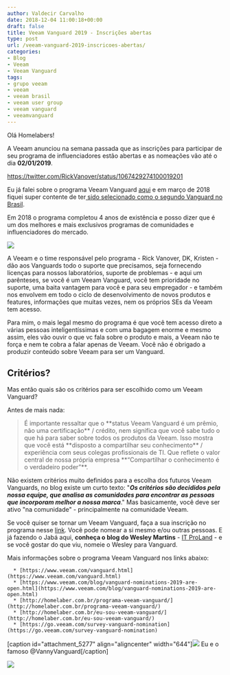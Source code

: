 ```yaml
---
author: Valdecir Carvalho
date: 2018-12-04 11:00:18+00:00
draft: false
title: Veeam Vanguard 2019 - Inscrições abertas
type: post
url: /veeam-vanguard-2019-inscricoes-abertas/
categories:
- Blog
- Veeam
- Veeam Vanguard
tags:
- grupo veeam
- veeam
- veeam brasil
- veeam user group
- veeam vanguard
- veeamvanguard
---
```


Olá Homelabers!

A Veeam anunciou na semana passada que as inscrições para participar de seu programa de influenciadores estão abertas e as nomeações vão até o dia **02/01/2019**.

https://twitter.com/RickVanover/status/1067429274100019201

Eu já falei sobre o programa Veeam Vanguard [aqui](http://homelaber.com.br/programa-veeam-vanguard/) e em março de 2018 fiquei super contente de ter[ sido selecionado como o segundo Vanguard no Brasil](http://homelaber.com.br/eu-sou-veeam-vanguard/).

Em 2018 o programa completou 4 anos de existência e posso dizer que é um dos melhores e mais exclusivos programas de comunidades e influenciadores do mercado.

![](/imagens/2018/12/Vanguard_logo_2017-1-644x159.png)


A Veeam e o time responsável pelo programa - Rick Vanover, DK, Kristen - dão aos Vanguards todo o suporte que precisamos, seja fornecendo licenças para nossos laboratórios, suporte de problemas - e aqui um parênteses, se você é um Veeam Vanguard, você tem prioridade no suporte, uma baita vantagem para você e para seu empregador - e também nos envolvem em todo o ciclo de desenvolvimento de novos produtos e features, informações que muitas vezes, nem os próprios SEs da Veeam tem acesso.

Para mim, o mais legal mesmo do programa é que você tem acesso direto a várias pessoas inteligentíssimas e com uma bagagem enorme e mesmo assim, eles vão ouvir o que vc fala sobre o produto e mais, a Veeam não te força e nem te cobra a falar apenas de Veeam. Você não é obrigado a produzir conteúdo sobre Veeam para ser um Vanguard.



## **Critérios?**



Mas então quais são os critérios para ser escolhido como um Veeam Vanguard?

Antes de mais nada:



<blockquote>É importante ressaltar que o **status Veeam Vanguard é um prêmio, não uma certificação** / crédito, nem significa que você sabe tudo o que há para saber sobre todos os produtos da Veeam. Isso mostra que você está **disposto a compartilhar seu conhecimento** / experiência com seus colegas profissionais de TI. Que reflete o valor central de nossa própria empresa **“Compartilhar o conhecimento é o verdadeiro poder”**.</blockquote>



Não existem critérios muito definidos para a escolha dos futuros Veeam Vanguards, no blog existe um curto texto: "**_Os critérios são decididos pela nossa equipe, que analisa as comunidades para encontrar as pessoas que incorporam melhor a nossa marca_**." Mas basicamente, você deve ser ativo "na comunidade" - principalmente na comunidade Veeam.

Se você quiser se tornar um Veeam Vanguard, faça a sua inscrição no programa nesse [link](https://go.veeam.com/survey-vanguard-nomination). Você pode nomear a si mesmo e/ou outras pessoas. E já fazendo o Jabá aqui, **conheça o blog do Wesley Martins** - [IT ProLand](https://itproland.com.br/category/veeam/) - e se você gostar do que viu, nomeie o Wesley para Vanguard.

Mais informações sobre o programa Veeam Vanguard nos links abaixo:




      * [https://www.veeam.com/vanguard.html](https://www.veeam.com/vanguard.html)
      * [https://www.veeam.com/blog/vanguard-nominations-2019-are-open.html](https://www.veeam.com/blog/vanguard-nominations-2019-are-open.html)
      * [http://homelaber.com.br/programa-veeam-vanguard/](http://homelaber.com.br/programa-veeam-vanguard/)
      * [http://homelaber.com.br/eu-sou-veeam-vanguard/](http://homelaber.com.br/eu-sou-veeam-vanguard/)
      * [https://go.veeam.com/survey-vanguard-nomination](https://go.veeam.com/survey-vanguard-nomination)

[caption id="attachment_5277" align="aligncenter" width="644"]![](/imagens/2018/12/VannyVanguardValdecir-644x857.jpg)
Eu e o famoso @VannyVanguard[/caption]


![](/imagens/2018/12/VannieVanguard.jpg)

